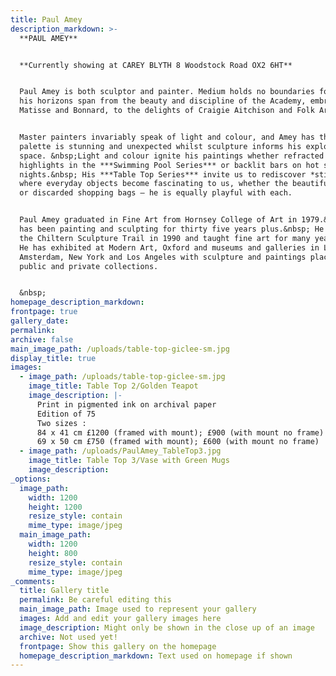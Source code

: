 ```yaml
---
title: Paul Amey
description_markdown: >-
  **PAUL AMEY**


  **Currently showing at CAREY BLYTH 8 Woodstock Road OX2 6HT**


  Paul Amey is both sculptor and painter. Medium holds no boundaries for him and
  his horizons span from the beauty and discipline of the Academy, embracing
  Matisse and Bonnard, to the delights of Craigie Aitchison and Folk Art.


  Master painters invariably speak of light and colour, and Amey has that. His
  palette is stunning and unexpected whilst sculpture informs his exploration of
  space. &nbsp;Light and colour ignite his paintings whether refracted
  highlights in the ***Swimming Pool Series*** or backlit bars on hot summer
  nights.&nbsp; His ***Table Top Series*** invite us to rediscover *still life*
  where everyday objects become fascinating to us, whether the beautiful flowers
  or discarded shopping bags – he is equally playful with each.


  Paul Amey graduated in Fine Art from Hornsey College of Art in 1979.&nbsp; He
  has been painting and sculpting for thirty five years plus.&nbsp; He set up
  the Chiltern Sculpture Trail in 1990 and taught fine art for many years.&nbsp;
  He has exhibited at Modern Art, Oxford and museums and galleries in London and
  Amsterdam, New York and Los Angeles with sculpture and paintings placed in
  public and private collections.


  &nbsp;
homepage_description_markdown:
frontpage: true
gallery_date:
permalink:
archive: false
main_image_path: /uploads/table-top-giclee-sm.jpg
display_title: true
images:
  - image_path: /uploads/table-top-giclee-sm.jpg
    image_title: Table Top 2/Golden Teapot
    image_description: |-
      Print in pigmented ink on archival paper
      Edition of 75
      Two sizes :
      84 x 41 cm £1200 (framed with mount); £900 (with mount no frame)
      69 x 50 cm £750 (framed with mount); £600 (with mount no frame)
  - image_path: /uploads/PaulAmey_TableTop3.jpg
    image_title: Table Top 3/Vase with Green Mugs
    image_description:
_options:
  image_path:
    width: 1200
    height: 1200
    resize_style: contain
    mime_type: image/jpeg
  main_image_path:
    width: 1200
    height: 800
    resize_style: contain
    mime_type: image/jpeg
_comments:
  title: Gallery title
  permalink: Be careful editing this
  main_image_path: Image used to represent your gallery
  images: Add and edit your gallery images here
  image_description: Might only be shown in the close up of an image
  archive: Not used yet!
  frontpage: Show this gallery on the homepage
  homepage_description_markdown: Text used on homepage if shown
---
```

